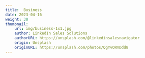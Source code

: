 ```yaml
---
title:  Business
date: 2023-04-16
weight: 30
thumbnail: 
    url: img/business-1x1.jpg
    author: LinkedIn Sales Solutions
    authorURL: https://unsplash.com/@linkedinsalesnavigator
    origin: Unsplash
    originURL: https://unsplash.com/photos/QgYvORVDdd8
---
```



